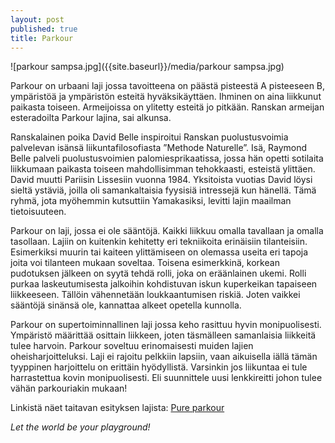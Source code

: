 ```yaml
---
layout: post
published: true
title: Parkour
---
```


![parkour sampsa.jpg]({{site.baseurl}}/media/parkour sampsa.jpg)

Parkour on urbaani laji jossa tavoitteena on päästä pisteestä A pisteeseen B, ympäristöä ja ympäristön esteitä hyväksikäyttäen.  Ihminen on aina liikkunut paikasta toiseen. Armeijoissa on ylitetty esteitä jo pitkään.
Ranskan armeijan esteradoilta Parkour lajina, sai alkunsa.

Ranskalainen poika David Belle inspiroitui Ranskan puolustusvoimia palvelevan isänsä liikuntafilosofiasta ”Methode Naturelle”. Isä,
Raymond Belle palveli puolustusvoimien palomiesprikaatissa, jossa hän opetti sotilaita liikkumaan paikasta toiseen mahdollisimman tehokkaasti,
esteistä ylittäen. David muutti Pariisin Lissesiin vuonna 1984. Yksitoista vuotias David löysi sieltä ystäviä, joilla oli samankaltaisia
fyysisiä intressejä kun hänellä. Tämä ryhmä, jota myöhemmin kutsuttiin Yamakasiksi, levitti lajin maailman tietoisuuteen.

Parkour on laji, jossa ei ole sääntöjä. Kaikki liikkuu omalla tavallaan ja omalla tasollaan. Lajiin on kuitenkin kehitetty eri
tekniikoita erinäisiin tilanteisiin. Esimerkiksi muurin tai kaiteen ylittämiseen on olemassa useita eri tapoja joita voi tilanteen mukaan
soveltaa. Toisena esimerkkinä, korkean pudotuksen jälkeen on syytä tehdä rolli, joka on eräänlainen ukemi. Rolli purkaa laskeutumisesta jalkoihin kohdistuvan
iskun kuperkeikan tapaiseen liikkeeseen. Tällöin vähennetään loukkaantumisen riskiä. Joten vaikkei sääntöjä sinänsä ole, kannattaa alkeet
opetella kunnolla. 

Parkour on supertoiminnallinen laji jossa keho rasittuu hyvin monipuolisesti. Ympäristö määrittää osittain liikkeen, joten täsmälleen
samanlaisia liikkeitä tulee harvoin. Parkour soveltuu erinomaisesti muiden lajien oheisharjoitteluksi. Laji ei rajoitu pelkkiin lapsiin,
vaan aikuisella iällä tämän tyyppinen harjoittelu on erittäin hyödyllistä. Varsinkin jos liikuntaa ei tule harrastettua kovin monipuolisesti.
Eli suunnittele uusi lenkkireitti johon tulee vähän parkouriakin mukaan!

Linkistä näet taitavan esityksen lajista: [Pure parkour](https://www.youtube.com/watch?v=LHue3x4DZsE)

_Let the world be your playground!_

